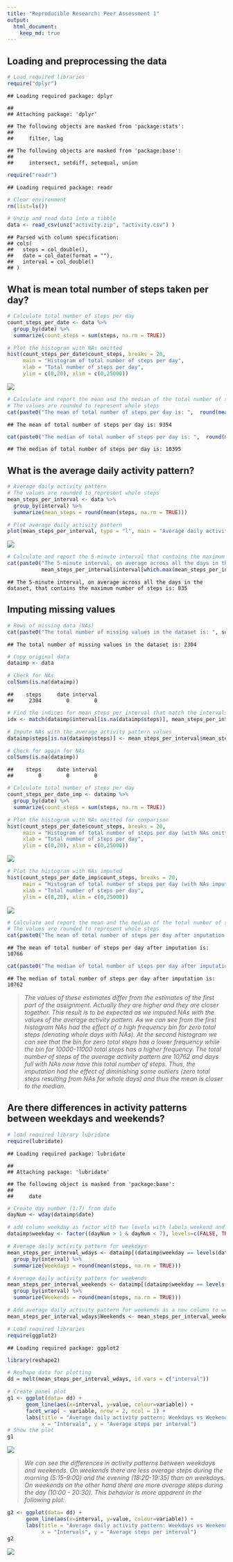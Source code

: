 ```yaml
---
title: "Reproducible Research: Peer Assessment 1"
output: 
  html_document:
    keep_md: true
---
```



## Loading and preprocessing the data

```r
# Load required libraries
require("dplyr")
```

```
## Loading required package: dplyr
```

```
## 
## Attaching package: 'dplyr'
```

```
## The following objects are masked from 'package:stats':
## 
##     filter, lag
```

```
## The following objects are masked from 'package:base':
## 
##     intersect, setdiff, setequal, union
```

```r
require("readr")
```

```
## Loading required package: readr
```

```r
# Clear environment
rm(list=ls())

# Unzip and read data into a tibble
data <- read_csv(unz("activity.zip", "activity.csv") )
```

```
## Parsed with column specification:
## cols(
##   steps = col_double(),
##   date = col_date(format = ""),
##   interval = col_double()
## )
```

## What is mean total number of steps taken per day?

```r
# Calculate total number of steps per day
count_steps_per_date <- data %>%
  group_by(date) %>%
  summarize(count_steps = sum(steps, na.rm = TRUE))

# Plot the histogram with NAs omitted
hist(count_steps_per_date$count_steps, breaks = 20,
     main = "Histogram of total number of steps per day",
     xlab = "Total number of steps per day",
     ylim = c(0,20), xlim = c(0,25000))
```

![](PA1_template_files/figure-html/unnamed-chunk-2-1.png)<!-- -->

```r
# Calculate and report the mean and the median of the total number of steps per day
# The values are rounded to represent whole steps
cat(paste0("The mean of total number of steps per day is: ",  round(mean(count_steps_per_date$count_steps))))
```

```
## The mean of total number of steps per day is: 9354
```

```r
cat(paste0("The median of total number of steps per day is: ",  round(median(count_steps_per_date$count_steps))))
```

```
## The median of total number of steps per day is: 10395
```

## What is the average daily activity pattern?

```r
# Average daily activity pattern
# The values are rounded to represent whole steps
mean_steps_per_interval <- data %>%
  group_by(interval) %>%
  summarize(mean_steps = round(mean(steps, na.rm = TRUE)))

# Plot average daily activity pattern 
plot(mean_steps_per_interval, type = "l", main = "Average daily activity pattern", ylab = "Average steps per interval", xlab = "Interval")
```

![](PA1_template_files/figure-html/unnamed-chunk-3-1.png)<!-- -->

```r
# Calculate and report the 5-minute interval that contains the maximum number of steps
cat(paste0("The 5-minute interval, on average across all the days in the dataset, that contains the maximum number of steps is: ",  
           mean_steps_per_interval$interval[which.max(mean_steps_per_interval$mean_steps)]))
```

```
## The 5-minute interval, on average across all the days in the dataset, that contains the maximum number of steps is: 835
```



## Imputing missing values

```r
# Rows of missing data (NAs)
cat(paste0("The total number of missing values in the dataset is: ", sum(is.na(data$steps))))
```

```
## The total number of missing values in the dataset is: 2304
```

```r
# Copy original data
dataimp <- data

# Check for NAs
colSums(is.na(dataimp))
```

```
##    steps     date interval 
##     2304        0        0
```

```r
# Find the indices for mean_steps_per_interval that match the intervals of NAs in data  
idx <- match(dataimp$interval[is.na(dataimp$steps)], mean_steps_per_interval$interval)

# Impute NAs with the average activity pattern values
dataimp$steps[is.na(dataimp$steps)] <- mean_steps_per_interval$mean_steps[idx]

# Check for again for NAs
colSums(is.na(dataimp))
```

```
##    steps     date interval 
##        0        0        0
```

```r
# Calculate total number of steps per day
count_steps_per_date_imp <- dataimp %>%
  group_by(date) %>%
  summarize(count_steps = sum(steps, na.rm = TRUE))

# Plot the histogram with NAs omitted for comparison 
hist(count_steps_per_date$count_steps, breaks = 20,
     main = "Histogram of total number of steps per day (with NAs omitted)",
     xlab = "Total number of steps per day",
     ylim = c(0,20), xlim = c(0,25000))
```

![](PA1_template_files/figure-html/unnamed-chunk-4-1.png)<!-- -->

```r
# Plot the histogram with NAs imputed
hist(count_steps_per_date_imp$count_steps, breaks = 20,
     main = "Histogram of total number of steps per day (with NAs imputed)",
     xlab = "Total number of steps per day",
     ylim = c(0,20), xlim = c(0,25000))
```

![](PA1_template_files/figure-html/unnamed-chunk-4-2.png)<!-- -->

```r
# Calculate and report the mean and the median of the total number of steps per day
# The values are rounded to represent whole steps
cat(paste0("The mean of total number of steps per day after imputation is: ",  round(mean(count_steps_per_date_imp$count_steps))))
```

```
## The mean of total number of steps per day after imputation is: 10766
```

```r
cat(paste0("The median of total number of steps per day after imputation is: ",  round(median(count_steps_per_date_imp$count_steps))))
```

```
## The median of total number of steps per day after imputation is: 10762
```
>*The values of these estimates differ from the estimates of the first part of the assignment. Actually they are higher and they are closer together. This result is to be expected as we imputed NAs with the values of the average activity pattern. As we can see from the first histogram NAs had the effect of a high frequency bin for zero total steps (denoting whole days with NAs). At the second histogram we can see that the bin for zero total steps has a lower frequency while the bin for 10000-11000 total steps has a higher frequency. The total number of steps of the average activity pattern are 10762 and days full with NAs now have this total number of steps. Thus, the imputation had the effect of diminishing some outliers (zero total steps resulting from NAs for whole days) and thus the mean is closer to the median.*

## Are there differences in activity patterns between weekdays and weekends?

```r
# load required library lubridate
require(lubridate)
```

```
## Loading required package: lubridate
```

```
## 
## Attaching package: 'lubridate'
```

```
## The following object is masked from 'package:base':
## 
##     date
```

```r
# Create day number (1:7) from date
dayNum <- wday(dataimp$date)

# add column weekday as factor with two levels with labels weekend and weekday
dataimp$weekday <- factor((dayNum > 1 & dayNum < 7), levels=c(FALSE, TRUE), labels=c('weekend', 'weekday'))

# Average daily activity pattern for weekdays
mean_steps_per_interval_wdays <- dataimp[(dataimp$weekday == levels(dataimp$weekday)[2]),] %>%
  group_by(interval) %>%
  summarize(Weekdays = round(mean(steps, na.rm = TRUE)))

# Average daily activity pattern for weekends
mean_steps_per_interval_weekends <- dataimp[(dataimp$weekday == levels(dataimp$weekday)[1]),] %>%
  group_by(interval) %>%
  summarize(Weekends = round(mean(steps, na.rm = TRUE)))

# Add average daily activity pattern for weekends as a new column to weekdays
mean_steps_per_interval_wdays$Weekends <- mean_steps_per_interval_weekends$Weekends

# Load required libraries
require(ggplot2)
```

```
## Loading required package: ggplot2
```

```r
library(reshape2)

# Reshape data for plotting
dd = melt(mean_steps_per_interval_wdays, id.vars = c("interval"))

# Create panel plot
g1 <- ggplot(data= dd) +
      geom_line(aes(x=interval, y=value, colour=variable)) +
      facet_wrap( ~ variable, nrow = 2, ncol = 1) + 
      labs(title = "Average daily activity pattern: Weekdays vs Weekends", 
           x = "Intervals", y = "Average steps per interval") 
# Show the plot
g1
```

![](PA1_template_files/figure-html/unnamed-chunk-5-1.png)<!-- -->
 
>*We can see the differences in activity patterns between weekdays and weekends. On weekends there are less average steps during the morning (5:15-9:00) and the evening (18:20-19:35) than on weekdays. On weekends on the other hand there are more average steps during the day (10:00 - 20:30). This behavior is more apparent in the following plot:*


```r
g2 <- ggplot(data= dd) +
      geom_line(aes(x=interval, y=value, colour=variable)) +
      labs(title = "Average daily activity pattern: Weekdays vs Weekends", 
           x = "Intervals", y = "Average steps per interval") 
g2
```

![](PA1_template_files/figure-html/unnamed-chunk-6-1.png)<!-- -->

